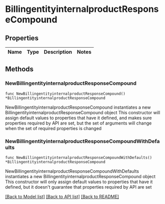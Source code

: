 # BillingentityinternalproductResponseCompound

## Properties

Name | Type | Description | Notes
------------ | ------------- | ------------- | -------------

## Methods

### NewBillingentityinternalproductResponseCompound

`func NewBillingentityinternalproductResponseCompound() *BillingentityinternalproductResponseCompound`

NewBillingentityinternalproductResponseCompound instantiates a new BillingentityinternalproductResponseCompound object
This constructor will assign default values to properties that have it defined,
and makes sure properties required by API are set, but the set of arguments
will change when the set of required properties is changed

### NewBillingentityinternalproductResponseCompoundWithDefaults

`func NewBillingentityinternalproductResponseCompoundWithDefaults() *BillingentityinternalproductResponseCompound`

NewBillingentityinternalproductResponseCompoundWithDefaults instantiates a new BillingentityinternalproductResponseCompound object
This constructor will only assign default values to properties that have it defined,
but it doesn't guarantee that properties required by API are set


[[Back to Model list]](../README.md#documentation-for-models) [[Back to API list]](../README.md#documentation-for-api-endpoints) [[Back to README]](../README.md)


